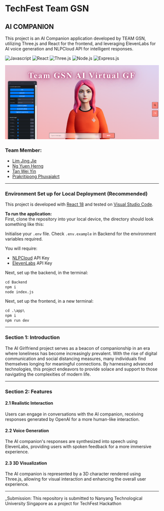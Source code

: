 # TechFest Team GSN

## AI COMPANION
This project is an AI Companion application developed by TEAM GSN, utilizing Three.js and React for the frontend, and leveraging ElevenLabs for AI voice generation and NLPCloud API for intelligent responses.

<div>
<img src="http://img.shields.io/badge/Javascript-fcd400?style=flat-square&logo=javascript&logoColor=black" alt="Javascript">
<img src="https://img.shields.io/badge/React-20232A?style=flat-square&logo=react&logoColor=61DAFB" alt="React">
<img src="https://img.shields.io/badge/threejs-black?style=flat-square&logo=three.js&logoColor=white" alt="Three.js">
<img src="https://img.shields.io/badge/Node.js-43853D?style=flat-square&logo=node.js&logoColor=white" alt="Node.js">
<img src="https://img.shields.io/badge/Express.js-17202C?style=flat-square&logo=express" alt="Express.js">
</div>

![Cover](./cover.png)

### Team Member:

- [Lim Jing Jie](https://github.com/bron322)
- [Ng Yuen Herng](https://github.com/ngyh6726)
- [Tan Wei Yin](https://github.com/wytan12)
- [Prakritipong Phuvajakrt](https://github.com/Phuvj)

---

### Environment Set up for Local Deployment (Recommended)

This project is developed with [React 18](https://react.dev/) and tested on [Visual Studio Code](https://code.visualstudio.com/).

**To run the application:**  
First, clone the repository into your local device, the directory should look something like this:

Initialise your `.env` file. Check `.env.example` in Backend for the environment variables required.

You will require:

- [NLPCloud](https://nlpcloud.com/) API Key
- [ElevenLabs](https://elevenlabs.io/) API Key

Next, set up the backend, in the terminal:

```
cd Backend
npm i
node index.js
```

Next, set up the frontend, in a new terminal:

```
cd .\app\
npm i
npm run dev
```

---

### Section 1: Introduction

The AI Girlfriend project serves as a beacon of companionship in an era where loneliness has become increasingly prevalent. With the rise of digital communication and social distancing measures, many individuals find themselves longing for meaningful connections. By harnessing advanced technologies, this project endeavors to provide solace and support to those navigating the complexities of modern life.

---

### Section 2: Features

#### 2.1 Realistic Interaction

Users can engage in conversations with the AI companion, receiving responses generated by OpenAI for a more human-like interaction.

#### 2.2 Voice Generation

The AI companion's responses are synthesized into speech using ElevenLabs, providing users with spoken feedback for a more immersive experience.

#### 2.3 3D Visualization

The AI companion is represented by a 3D character rendered using Three.js, allowing for visual interaction and enhancing the overall user experience.

---

_Submission: This repository is submitted to Nanyang Technological University Singapore as a project for TechFest Hackathon
